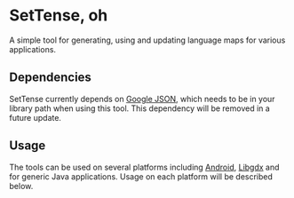 SetTense, oh
============

A simple tool for generating, using and updating language maps for
various applications.

Dependencies
------------

SetTense currently depends on [Google JSON](http://code.google.com/p/google-gson/), which needs to be in your library path when using this tool.
This dependency will be removed in a future update.

Usage
----- 

The tools can be used on several platforms including [Android](http://developer.android.com/guide/basics/what-is-android.html), 
[Libgdx](http://code.google.com/p/libgdx/) and for generic Java applications. Usage on each platform will be described below.